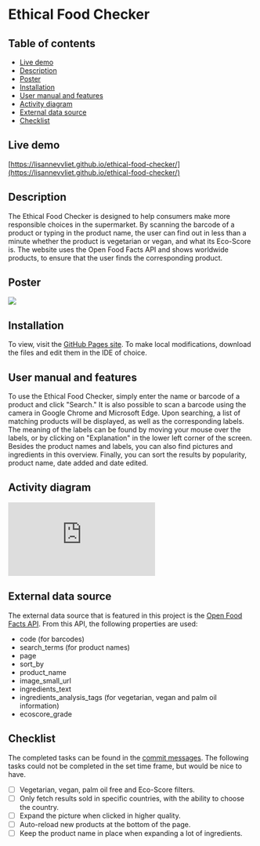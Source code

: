 # Ethical Food Checker

## Table of contents
- [Live demo](#live-demo)
- [Description](#description)
- [Poster](#poster)
- [Installation](#installation)
- [User manual and features](#user-manual-and-features)
- [Activity diagram](#activity-diagram)
- [External data source](#external-data-source)
- [Checklist](#checklist)

## Live demo
[https://lisannevvliet.github.io/ethical-food-checker/](https://lisannevvliet.github.io/ethical-food-checker/)

## Description
The Ethical Food Checker is designed to help consumers make more responsible choices in the supermarket. By scanning the barcode of a product or typing in the product name, the user can find out in less than a minute whether the product is vegetarian or vegan, and what its Eco-Score is. The website uses the Open Food Facts API and shows worldwide products, to ensure that the user finds the corresponding product.

## Poster
![](https://user-images.githubusercontent.com/90243819/157631107-88be7783-f74d-49e4-a444-572a6f04c55f.png)

## Installation
To view, visit the [GitHub Pages site](https://lisannevvliet.github.io/ethical-food-checker/). To make local modifications, download the files and edit them in the IDE of choice.

## User manual and features
To use the Ethical Food Checker, simply enter the name or barcode of a product and click "Search." It is also possible to scan a barcode using the camera in Google Chrome and Microsoft Edge. Upon searching, a list of matching products will be displayed, as well as the corresponding labels. The meaning of the labels can be found by moving your mouse over the labels, or by clicking on "Explanation" in the lower left corner of the screen. Besides the product names and labels, you can also find pictures and ingredients in this overview. Finally, you can sort the results by popularity, product name, date added and date edited.

## Activity diagram
![](https://github.com/lisannevvliet/ethical-food-checker/files/8222245/Activity.diagram.pdf)

## External data source
The external data source that is featured in this project is the [Open Food Facts API](https://openfoodfacts.github.io/api-documentation/). From this API, the following properties are used:
- code (for barcodes)
- search_terms (for product names)
- page
- sort_by
- product_name
- image_small_url
- ingredients_text
- ingredients_analysis_tags (for vegetarian, vegan and palm oil information)
- ecoscore_grade

## Checklist
The completed tasks can be found in the [commit messages](https://github.com/lisannevvliet/ethical-food-checker/commits/main). The following tasks could not be completed in the set time frame, but would be nice to have.

- [ ] Vegetarian, vegan, palm oil free and Eco-Score filters.
- [ ] Only fetch results sold in specific countries, with the ability to choose the country.
- [ ] Expand the picture when clicked in higher quality.
- [ ] Auto-reload new products at the bottom of the page.
- [ ] Keep the product name in place when expanding a lot of ingredients.
